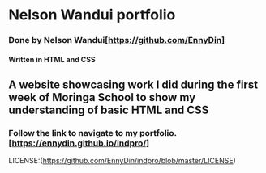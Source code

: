 # Nelson Wandui portfolio
### Done by Nelson Wandui[https://github.com/EnnyDin]
#### Written in HTML and CSS
## A website showcasing work I did during the first week of Moringa School to show my understanding of basic HTML and CSS
### Follow the link to navigate to my portfolio.[https://ennydin.github.io/indpro/]
LICENSE:(https://github.com/EnnyDin/indpro/blob/master/LICENSE)
